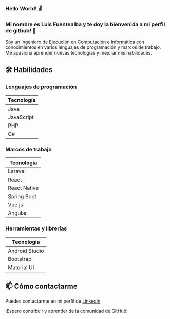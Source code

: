 ### Hello World! ✌️ 
### Mi nombre es **Luis Fuentealba** y te doy la bienvenida a mi perfil de github! 🤗

>>>>>>>>>>>>>>>>>>>>>


Soy un Ingeniero de Ejecución en Computación e Informática con conocimientos en varios lenguajes de programación y marcos de trabajo. Me apasiona aprender nuevas tecnologías y mejorar mis habilidades.

## 🛠 Habilidades

### Lenguajes de programación
| Tecnología | 
|------------|
| Java       | 
| JavaScript | 
| PHP        | 
| C#         |

### Marcos de trabajo
| Tecnología |
|------------|
| Laravel    |
| React      |
| React Native |
| Spring Boot |
| Vue.js     |
| Angular    |

### Herramientas y librerías
| Tecnología |
|------------|
| Android Studio |
| Bootstrap  |
| Material UI |



## 📫 Cómo contactarme

Puedes contactarme en mi perfil de [LinkedIn](https://www.linkedin.com/in/lfuentealbap/)

¡Espero contribuir y aprender de la comunidad de GitHub!
